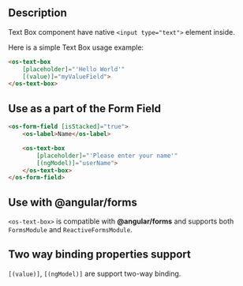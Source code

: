 ## Description

Text Box component have native `<input type="text">` element inside.

Here is a simple Text Box usage example:

```html
<os-text-box
    [placeholder]="'Hello World'"
    [(value)]="myValueField">
</os-text-box>
```

## Use as a part of the Form Field

```html
<os-form-field [isStacked]="true">
    <os-label>Name</os-label>

    <os-text-box
        [placeholder]="'Please enter your name'"
        [(ngModel)]="userName">
    </os-text-box>
</os-form-field>
```

## Use with **@angular/forms**

`<os-text-box>` is compatible with **@angular/forms** and supports both `FormsModule` and `ReactiveFormsModule`.

## Two way binding properties support

`[(value)]`, `[(ngModel)]` are support two-way binding.
